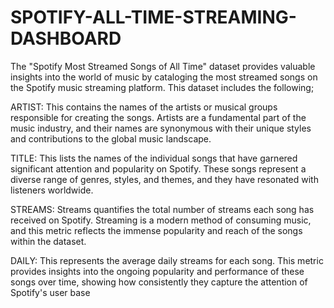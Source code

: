 # SPOTIFY-ALL-TIME-STREAMING-DASHBOARD

The "Spotify Most Streamed Songs of All Time" dataset provides valuable insights into the world of music by cataloging the most streamed songs on the Spotify music streaming platform. This dataset includes the following;

ARTIST: This contains the names of the artists or musical groups responsible for creating the songs. Artists are a fundamental part of the music industry, and their names are synonymous with their unique styles and contributions to the global music landscape.

TITLE: This lists the names of the individual songs that have garnered significant attention and popularity on Spotify. These songs represent a diverse range of genres, styles, and themes, and they have resonated with listeners worldwide.

STREAMS: Streams quantifies the total number of streams each song has received on Spotify. Streaming is a modern method of consuming music, and this metric reflects the immense popularity and reach of the songs within the dataset.

DAILY: This represents the average daily streams for each song. This metric provides insights into the ongoing popularity and performance of these songs over time, showing how consistently they capture the attention of Spotify's user base
